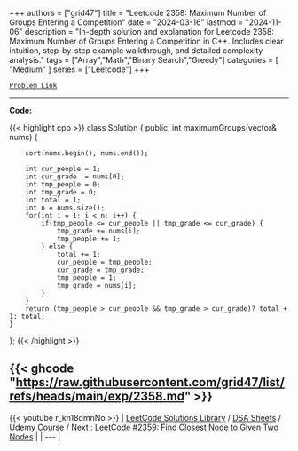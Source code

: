
+++
authors = ["grid47"]
title = "Leetcode 2358: Maximum Number of Groups Entering a Competition"
date = "2024-03-16"
lastmod = "2024-11-06"
description = "In-depth solution and explanation for Leetcode 2358: Maximum Number of Groups Entering a Competition in C++. Includes clear intuition, step-by-step example walkthrough, and detailed complexity analysis."
tags = ["Array","Math","Binary Search","Greedy"]
categories = [
    "Medium"
]
series = ["Leetcode"]
+++



[`Problem Link`](https://leetcode.com/problems/maximum-number-of-groups-entering-a-competition/description/)

---
**Code:**

{{< highlight cpp >}}
class Solution {
public:
    int maximumGroups(vector<int>& nums) {
        
        sort(nums.begin(), nums.end());
        
        int cur_people = 1;
        int cur_grade  = nums[0];
        int tmp_people = 0;
        int tmp_grade = 0;
        int total = 1;
        int n = nums.size();
        for(int i = 1; i < n; i++) {
            if(tmp_people <= cur_people || tmp_grade <= cur_grade) {
                tmp_grade += nums[i];
                tmp_people += 1;
            } else {
                total += 1;
                cur_people = tmp_people;
                cur_grade = tmp_grade;
                tmp_people = 1;
                tmp_grade = nums[i];
            }
        }
        return (tmp_people > cur_people && tmp_grade > cur_grade)? total + 1: total;
    }
};
{{< /highlight >}}

{{< ghcode "https://raw.githubusercontent.com/grid47/list/refs/heads/main/exp/2358.md" >}}
---
{{< youtube r_kn18dmnNo >}}
| [LeetCode Solutions Library](https://grid47.xyz/leetcode/) / [DSA Sheets](https://grid47.xyz/sheets/) / [Udemy Course](https://grid47.xyz/courses/) / Next : [LeetCode #2359: Find Closest Node to Given Two Nodes](https://grid47.xyz/posts/leetcode-2359-find-closest-node-to-given-two-nodes-solution/) |
| --- |
